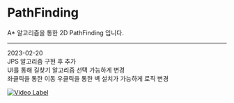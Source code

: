 # PathFinding
A* 알고리즘을 통한 2D PathFinding 입니다.
  
----------------------------------------------------------------------------------------------  
2023-02-20  
JPS 알고리즘 구현 후 추가  
UI를 통해 길찾기 알고리즘 선택 가능하게 변경  
좌클릭을 통한 이동 우클릭을 통한 벽 설치가 가능하게 로직 변경  

[![Video Label](http://img.youtube.com/vi/YgpAZKY0zOk/0.jpg)](https://youtu.be/YgpAZKY0zOk)
